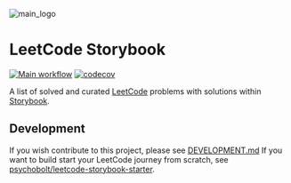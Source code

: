 ![main_logo](https://raw.githubusercontent.com/psychobolt/leetcode-storybook/master/logo.png)

# LeetCode Storybook

[![Main workflow](https://github.com/psychobolt/leetcode-storybook/actions/workflows/main.yml/badge.svg)](https://github.com/psychobolt/eetcode-storybook/actions/workflows/main.yml)
[![codecov](https://codecov.io/gh/psychobolt/leetcode-storybook/branch/main/graph/badge.svg)](https://codecov.io/gh/psychobolt/leetcode-storybook/tree/main/src)

A list of solved and curated [LeetCode](https://www.leetcode.com) problems with solutions within [Storybook](https://storybook.js.org).

## Development

If you wish contribute to this project, please see [DEVELOPMENT.md](https://github.com/psychobolt/leetcode-storybook/blob/master/DEVELOPMENT.md) If you want to build start your LeetCode journey from scratch, see [psychobolt/leetcode-storybook-starter](https://github.com/psychobolt/leetcode-storybook-starter).
